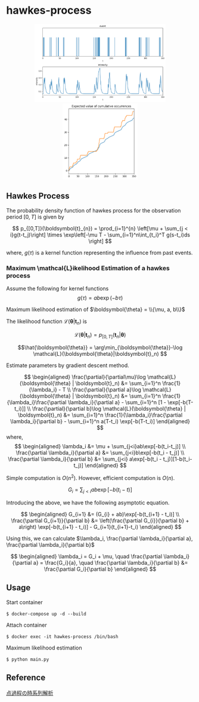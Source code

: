 # hawkes-process

<div align="center">
<img src="img/intensity.png" width="70%">
<img src="img/expected_occurrences.png" width="40%">
</div>

## Hawkes Process
The probability density function of hawkes process for the observation period $[0, T]$ is given by

$$ p_{[0,T]}(\boldsymbol{t}_{n}) = \prod_{i=1}^{n} \left[\mu + \sum_{j < i}g(t-t_j)\right] \times \exp\left[-\mu T -  \sum_{i=1}^n\int_{t_i}^T g(s-t_i)ds \right] $$

where, $g(\tau)$ is a kernel function representing the influence from past events.

### Maximum \mathcal{L}ikelihood Estimation of a hawkes process
Assume the following for kernel functions
$$g(\tau) = ab \exp(-b\tau)$$

Maximum likelihood estimation of $\boldsymbol{\theta} = \\{\mu, a, b\\}$

The likelihood function $\mathcal{L}(\boldsymbol{\theta}|\boldsymbol{t}_n)$ is 

$$
\mathcal{L}(\boldsymbol{\theta}|\boldsymbol{t}_n) = p_{[0,T]}(\boldsymbol{t}_n | \boldsymbol{\theta})
$$

$$\hat{\boldsymbol{\theta}} = \arg\min_{\boldsymbol{\theta}}-\log \mathcal{L}(\boldsymbol{\theta}|\boldsymbol{t}_n) $$

Estimate parameters by gradient descent method.

$$
\begin{aligned}
\frac{\partial}{\partial\mu}\log \mathcal{L}(\boldsymbol{\theta} | \boldsymbol{t}_n) &= \sum_{i=1}^n \frac{1}{\lambda_i} - T 
\\
\frac{\partial}{\partial a}\log \mathcal{L}(\boldsymbol{\theta} | \boldsymbol{t}_n) &= \sum_{i=1}^n \frac{1}{\lambda_i}\frac{\partial \lambda_i}{\partial a} - \sum_{i=1}^n [1 - \exp[-b(T-t_i)]]
\\
\frac{\partial}{\partial b}\log \mathcal{L}(\boldsymbol{\theta} | \boldsymbol{t}_n) &= \sum_{i=1}^n \frac{1}{\lambda_i}\frac{\partial \lambda_i}{\partial b} - \sum_{i=1}^n a(T-t_i) \exp[-b(T-t_i)]
\end{aligned}
$$
where, 
$$
\begin{aligned}
\lambda_i &= \mu + \sum_{j<i}ab\exp[-b(t_i-t_j)]
\\
\frac{\partial \lambda_i}{\partial a} &= \sum_{j<i}b\exp[-b(t_i - t_j)]
\\
\frac{\partial \lambda_i}{\partial b} &= \sum_{j<i} a\exp[-b(t_i - t_j)][1-b(t_i-t_j)]
\end{aligned}
$$

Simple computation is $O(n^2)$. However, efficient computation is $O(n)$.

$$G_i = \sum_{j < i} ab\exp[-b(t_i - t)]$$

Introducing the above, we have the following asymptotic equation.

$$
\begin{aligned}
G_{i+1} &= (G_{i} + ab)\exp[-b(t_{i+1} - t_i)] 
\\
\frac{\partial G_{i+1}}{\partial b} &= \left(\frac{\partial G_{i}}{\partial b} + a\right) \exp[-b(t_{i+1} - t_i)] - G_{i+1}(t_{i+1}-t_i)
\end{aligned}
$$

Using this, we can calculate $\lambda_i, \frac{\partial \lambda_i}{\partial a}, \frac{\partial \lambda_i}{\partial b}$

$$
\begin{aligned}
\lambda_i = G_i + \mu, \quad \frac{\partial \lambda_i}{\partial a} =  \frac{G_i}{a}, \quad \frac{\partial \lambda_i}{\partial b} &= \frac{\partial G_i}{\partial b}
\end{aligned}
$$
## Usage
Start container
```
$ docker-compose up -d --build
```
Attach container
```
$ docker exec -it hawkes-process /bin/bash
```
Maximum likelihood estimation
```
$ python main.py
```

## Reference
[点過程の時系列解析](https://www.kyoritsu-pub.co.jp/book/b10003181.html)
